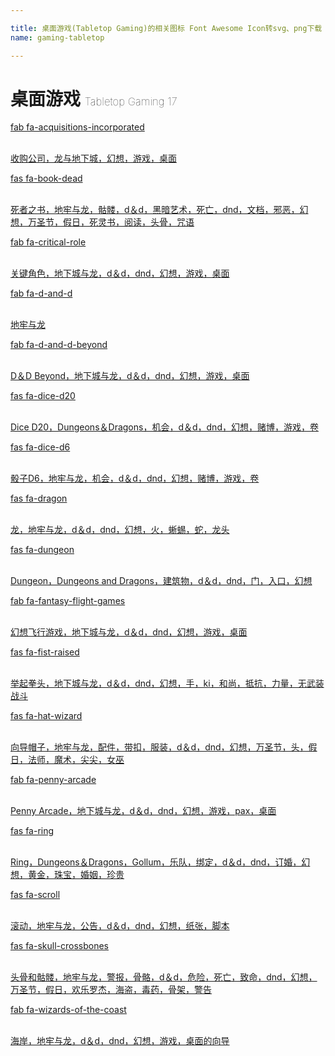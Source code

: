 ```yaml
---

title: 桌面游戏(Tabletop Gaming)的相关图标 Font Awesome Icon转svg、png下载
name: gaming-tabletop

---
```


# 桌面游戏  <small style="font-size: 60%;font-weight: 100">Tabletop Gaming <span class="badge-secondary badge">17</span> </small>

<search tag="gaming-tabletop" :max="0"/>

<div class="icon-list row" id="search-show"><a href="/icon/brands/acquisitions-incorporated.html" class="icon-item col-6 col-sm-4 col-md-2"><div class="icon-item-inner"><i class="fab fa-acquisitions-incorporated"></i><p><span>fab fa-acquisitions-incorporated</span></p> <p><br>收购公司，龙与地下城，幻想，游戏，桌面</p></div></a><a href="/icon/solid/book-dead.html" class="icon-item col-6 col-sm-4 col-md-2"><div class="icon-item-inner"><i class="fas fa-book-dead"></i><p><span>fas fa-book-dead</span></p> <p><br>死者之书，地牢与龙，骷髅，d＆d，黑暗艺术，死亡，dnd，文档，邪恶，幻想，万圣节，假日，死灵书，阅读，头骨，咒语</p></div></a><a href="/icon/brands/critical-role.html" class="icon-item col-6 col-sm-4 col-md-2"><div class="icon-item-inner"><i class="fab fa-critical-role"></i><p><span>fab fa-critical-role</span></p> <p><br>关键角色，地下城与龙，d＆d，dnd，幻想，游戏，桌面</p></div></a><a href="/icon/brands/d-and-d.html" class="icon-item col-6 col-sm-4 col-md-2"><div class="icon-item-inner"><i class="fab fa-d-and-d"></i><p><span>fab fa-d-and-d</span></p> <p><br>地牢与龙</p></div></a><a href="/icon/brands/d-and-d-beyond.html" class="icon-item col-6 col-sm-4 col-md-2"><div class="icon-item-inner"><i class="fab fa-d-and-d-beyond"></i><p><span>fab fa-d-and-d-beyond</span></p> <p><br>D＆D Beyond，地下城与龙，d＆d，dnd，幻想，游戏，桌面</p></div></a><a href="/icon/solid/dice-d20.html" class="icon-item col-6 col-sm-4 col-md-2"><div class="icon-item-inner"><i class="fas fa-dice-d20"></i><p><span>fas fa-dice-d20</span></p> <p><br>Dice D20，Dungeons＆Dragons，机会，d＆d，dnd，幻想，赌博，游戏，卷</p></div></a><a href="/icon/solid/dice-d6.html" class="icon-item col-6 col-sm-4 col-md-2"><div class="icon-item-inner"><i class="fas fa-dice-d6"></i><p><span>fas fa-dice-d6</span></p> <p><br>骰子D6，地牢与龙，机会，d＆d，dnd，幻想，赌博，游戏，卷</p></div></a><a href="/icon/solid/dragon.html" class="icon-item col-6 col-sm-4 col-md-2"><div class="icon-item-inner"><i class="fas fa-dragon"></i><p><span>fas fa-dragon</span></p> <p><br>龙，地牢与龙，d＆d，dnd，幻想，火，蜥蜴，蛇，龙头</p></div></a><a href="/icon/solid/dungeon.html" class="icon-item col-6 col-sm-4 col-md-2"><div class="icon-item-inner"><i class="fas fa-dungeon"></i><p><span>fas fa-dungeon</span></p> <p><br>Dungeon，Dungeons and Dragons，建筑物，d＆d，dnd，门，入口，幻想</p></div></a><a href="/icon/brands/fantasy-flight-games.html" class="icon-item col-6 col-sm-4 col-md-2"><div class="icon-item-inner"><i class="fab fa-fantasy-flight-games"></i><p><span>fab fa-fantasy-flight-games</span></p> <p><br>幻想飞行游戏，地下城与龙，d＆d，dnd，幻想，游戏，桌面</p></div></a><a href="/icon/solid/fist-raised.html" class="icon-item col-6 col-sm-4 col-md-2"><div class="icon-item-inner"><i class="fas fa-fist-raised"></i><p><span>fas fa-fist-raised</span></p> <p><br>举起拳头，地下城与龙，d＆d，dnd，幻想，手，ki，和尚，抵抗，力量，无武装战斗</p></div></a><a href="/icon/solid/hat-wizard.html" class="icon-item col-6 col-sm-4 col-md-2"><div class="icon-item-inner"><i class="fas fa-hat-wizard"></i><p><span>fas fa-hat-wizard</span></p> <p><br>向导帽子，地牢与龙，配件，带扣，服装，d＆d，dnd，幻想，万圣节，头，假日，法师，魔术，尖尖，女巫</p></div></a><a href="/icon/brands/penny-arcade.html" class="icon-item col-6 col-sm-4 col-md-2"><div class="icon-item-inner"><i class="fab fa-penny-arcade"></i><p><span>fab fa-penny-arcade</span></p> <p><br>Penny Arcade，地下城与龙，d＆d，dnd，幻想，游戏，pax，桌面</p></div></a><a href="/icon/solid/ring.html" class="icon-item col-6 col-sm-4 col-md-2"><div class="icon-item-inner"><i class="fas fa-ring"></i><p><span>fas fa-ring</span></p> <p><br>Ring，Dungeons＆Dragons，Gollum，乐队，绑定，d＆d，dnd，订婚，幻想，黄金，珠宝，婚姻，珍贵</p></div></a><a href="/icon/solid/scroll.html" class="icon-item col-6 col-sm-4 col-md-2"><div class="icon-item-inner"><i class="fas fa-scroll"></i><p><span>fas fa-scroll</span></p> <p><br>滚动，地牢与龙，公告，d＆d，dnd，幻想，纸张，脚本</p></div></a><a href="/icon/solid/skull-crossbones.html" class="icon-item col-6 col-sm-4 col-md-2"><div class="icon-item-inner"><i class="fas fa-skull-crossbones"></i><p><span>fas fa-skull-crossbones</span></p> <p><br>头骨和骷髅，地牢与龙，警报，骨骼，d＆d，危险，死亡，致命，dnd，幻想，万圣节，假日，欢乐罗杰，海盗，毒药，骨架，警告</p></div></a><a href="/icon/brands/wizards-of-the-coast.html" class="icon-item col-6 col-sm-4 col-md-2"><div class="icon-item-inner"><i class="fab fa-wizards-of-the-coast"></i><p><span>fab fa-wizards-of-the-coast</span></p> <p><br>海岸，地牢与龙，d＆d，dnd，幻想，游戏，桌面的向导</p></div></a></div>

